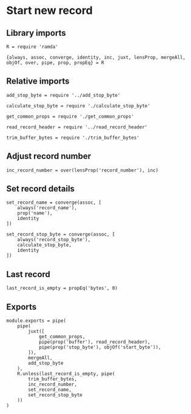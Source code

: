 # Start new record

## Library imports

	R = require 'ramda'

	{always, assoc, converge, identity, inc, juxt, lensProp, mergeAll, objOf, over, pipe, prop, propEq} = R


## Relative imports

	add_stop_byte = require '../add_stop_byte'

	calculate_stop_byte = require './calculate_stop_byte'

	get_common_props = require './get_common_props'

	read_record_header = require '../read_record_header'

	trim_buffer_bytes = require './trim_buffer_bytes'


## Adjust record number

	inc_record_number = over(lensProp('record_number'), inc)


## Set record details

	set_record_name = converge(assoc, [
		always('record_name'),
		prop('name'),
		identity
	])

	set_record_stop_byte = converge(assoc, [
		always('record_stop_byte'),
		calculate_stop_byte,
		identity
	])


## Last record

	last_record_is_empty = propEq('bytes', 0)


## Exports

	module.exports = pipe(
		pipe(
			juxt([
				get_common_props,
				pipe(prop('buffer'), read_record_header),
				pipe(prop('stop_byte'), objOf('start_byte')),
			]),
			mergeAll,
			add_stop_byte
		),
		R.unless(last_record_is_empty, pipe(
			trim_buffer_bytes,
			inc_record_number,
			set_record_name,
			set_record_stop_byte
		))
	)
